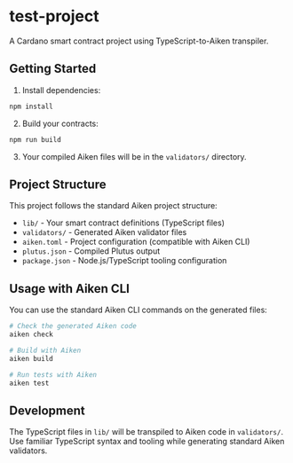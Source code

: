 # test-project

A Cardano smart contract project using TypeScript-to-Aiken transpiler.

## Getting Started

1. Install dependencies:
```bash
npm install
```

2. Build your contracts:
```bash
npm run build
```

3. Your compiled Aiken files will be in the `validators/` directory.

## Project Structure

This project follows the standard Aiken project structure:

- `lib/` - Your smart contract definitions (TypeScript files)
- `validators/` - Generated Aiken validator files
- `aiken.toml` - Project configuration (compatible with Aiken CLI)
- `plutus.json` - Compiled Plutus output
- `package.json` - Node.js/TypeScript tooling configuration

## Usage with Aiken CLI

You can use the standard Aiken CLI commands on the generated files:

```bash
# Check the generated Aiken code
aiken check

# Build with Aiken
aiken build

# Run tests with Aiken
aiken test
```

## Development

The TypeScript files in `lib/` will be transpiled to Aiken code in `validators/`.
Use familiar TypeScript syntax and tooling while generating standard Aiken validators.
